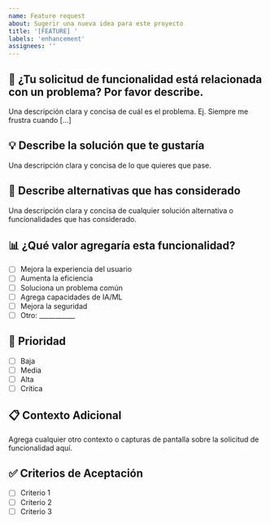 ```yaml
---
name: Feature request
about: Sugerir una nueva idea para este proyecto
title: '[FEATURE] '
labels: 'enhancement'
assignees: ''
---
```


## 🚀 ¿Tu solicitud de funcionalidad está relacionada con un problema? Por favor describe.
Una descripción clara y concisa de cuál es el problema. Ej. Siempre me frustra cuando [...]

## 💡 Describe la solución que te gustaría
Una descripción clara y concisa de lo que quieres que pase.

## 🔄 Describe alternativas que has considerado
Una descripción clara y concisa de cualquier solución alternativa o funcionalidades que has considerado.

## 📊 ¿Qué valor agregaría esta funcionalidad?
- [ ] Mejora la experiencia del usuario
- [ ] Aumenta la eficiencia
- [ ] Soluciona un problema común
- [ ] Agrega capacidades de IA/ML
- [ ] Mejora la seguridad
- [ ] Otro: ___________

## 🎯 Prioridad
- [ ] Baja
- [ ] Media  
- [ ] Alta
- [ ] Crítica

## 📋 Contexto Adicional
Agrega cualquier otro contexto o capturas de pantalla sobre la solicitud de funcionalidad aquí.

## ✅ Criterios de Aceptación
- [ ] Criterio 1
- [ ] Criterio 2
- [ ] Criterio 3
